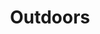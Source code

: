 ---
title: Outdoors 
image: "assets/img/portfolio/ggtc_2.jpg"

caption:
  title: 
  thumbnail: "assets/img/portfolio/ggtc_2.jpg"
---